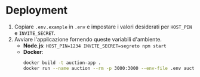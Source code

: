 # Deployment

1. Copiare `.env.example` in `.env` e impostare i valori desiderati per `HOST_PIN` e `INVITE_SECRET`.
2. Avviare l'applicazione fornendo queste variabili d'ambiente.
   - **Node.js**: `HOST_PIN=1234 INVITE_SECRET=segreto npm start`
   - **Docker**:
     ```bash
     docker build -t auction-app .
     docker run --name auction --rm -p 3000:3000 --env-file .env auction-app
     ```
